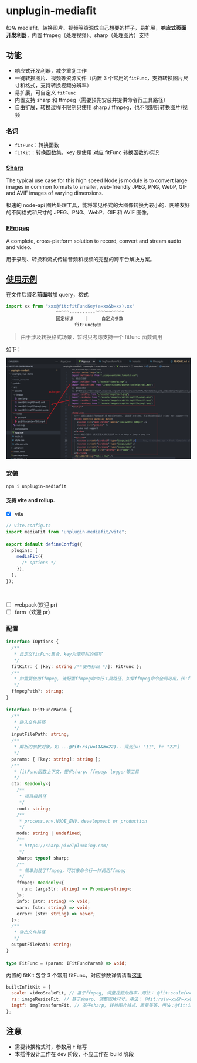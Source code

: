# unplugin-mediafit

如名 mediafit，转换图片、视频等资源成自己想要的样子，易扩展，**响应式页面开发利器**，内置 ffmpeg（处理视频）、sharp（处理图片）支持

## 功能

- 响应式开发利器，减少重复工作
- 一键转换图片、视频等资源文件（内置 3 个常用的`fitFunc`，支持转换图片尺寸和格式，支持转换视频分辨率）
- 易扩展，可自定义 `fitFunc`
- 内置支持 sharp 和 ffmpeg（需要预先安装并提供命令行工具路径）
- 自由扩展，转换过程不限制只使用 sharp / ffmpeg，也不限制只转换图片/视频

### 名词

- `fitFunc`：转换函数
- `fitKit`：转换函数集，key 是使用 对应 fitFunc 转换函数的标识

### [Sharp](https://github.com/lovell/sharp)

The typical use case for this high speed Node.js module is to convert large images in common formats to smaller, web-friendly JPEG, PNG, WebP, GIF and AVIF images of varying dimensions.

极速的 node-api 图片处理工具，能将常见格式的大图像转换为较小的、网络友好的不同格式和尺寸的 JPEG、PNG、WebP、GIF 和 AVIF 图像。

### [FFmpeg](https://ffmpeg.org/)

A complete, cross-platform solution to record, convert and stream audio and video.

用于录制、转换和流式传输音频和视频的完整的跨平台解决方案。

## [使用示例](./example/vite-demo/src/App.vue)

在文件后缀名**前面**增加 query，格式

```js
import xx from "xxx@fit:fitFuncKey(a=xx&b=xx).xx"
                   ^^^^^----------^^^^^^^^^^^
                   固定标识    ｜     自定义参数
                          fitFunc标识
```

> 由于涉及转换格式场景，暂时只考虑支持一个 fitfunc 函数调用

如下：

![image](https://raw.githubusercontent.com/buddywang/unplugin-mediafit/main/img/code1.png)

### 安装

```bash
npm i unplugin-mediafit
```

#### 支持 vite and rollup.

- [x] vite

```ts
// vite.config.ts
import mediaFit from "unplugin-mediafit/vite";

export default defineConfig({
  plugins: [
    mediaFit({
      /* options */
    }),
  ],
});
```

<br></details>

- [ ] webpack(欢迎 pr)
- [ ] farm（欢迎 pr）

### 配置

```ts
interface IOptions {
  /**
   * 自定义fitFunc集合，key为使用时的缩写
   */
  fitKit?: { [key: string /**使用标识 */]: FitFunc };
  /**
   * 如需要使用ffmpeg, 请配置ffmpeg命令行工具路径，如果ffmpeg命令全局可用，传'ffmpeg'即可
   */
  ffmpegPath?: string;
}

interface IFitFuncParam {
  /**
   * 输入文件路径
   */
  inputFilePath: string;
  /**
   * 解析的参数对象，如 ...@fit:rs(w=11&h=22).. 得到{w: "11", h: "22"}
   */
  params: { [key: string]: string };
  /**
   * fitFunc函数上下文，提供sharp、ffmpeg、logger等工具
   */
  ctx: Readonly<{
    /**
     * 项目根路径
     */
    root: string;
    /**
     * process.env.NODE_ENV，development or production
     */
    mode: string | undefined;
    /**
     * https://sharp.pixelplumbing.com/
     */
    sharp: typeof sharp;
    /**
     * 简单封装了ffmpeg，可以像命令行一样调用ffmpeg
     */
    ffmpeg: Readonly<{
      run: (argsStr: string) => Promise<string>;
    }>;
    info: (str: string) => void;
    warn: (str: string) => void;
    error: (str: string) => never;
  }>;
  /**
   * 输出文件路径
   */
  outputFilePath: string;
}

type FitFunc = (param: IFitFuncParam) => void;
```

内置的 fitKit 包含 3 个常用 fitFunc，对应参数详情请看[这里](./src/core/fitKit/)

```js
builtInFitKit = {
  scale: videoScaleFit, // 基于ffmpeg, 调整视频分辨率，用法： @fit:scale(w=xx&h=xx)
  rs: imageResizeFit, // 基于sharp, 调整图片尺寸，用法： @fit:rs(w=xx&h=xx&f=cover...)
  imgtf: imgTransformFit, // 基于sharp, 转换图片格式、质量等等，用法：@fit:imgtf(f=png&q=80)
};
```

## 注意

- 需要转换格式时，参数用 `f` 缩写
- 本插件设计工作在 dev 阶段，不应工作在 build 阶段

